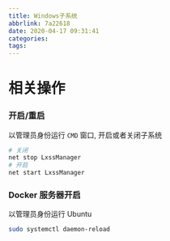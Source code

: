 ```yaml
---
title: Windows子系统
abbrlink: 7a22618
date: 2020-04-17 09:31:41
categories:
tags:
---
```


# 相关操作

### 开启/重启

以管理员身份运行 `CMD` 窗口,  开启或者关闭子系统

``` bash
# 关闭
net stop LxssManager
# 开启
net start LxssManager
```



### Docker 服务器开启

以管理员身份运行 Ubuntu

```bash
sudo systemctl daemon-reload
```

